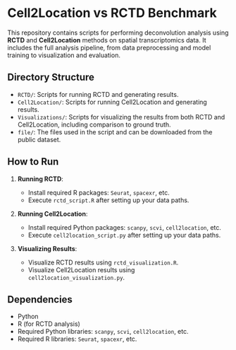 # Cell2Location vs RCTD Benchmark

This repository contains scripts for performing deconvolution analysis using **RCTD** and **Cell2Location** methods on spatial transcriptomics data. It includes the full analysis pipeline, from data preprocessing and model training to visualization and evaluation.

## Directory Structure

- `RCTD/`: Scripts for running RCTD and generating results.
- `Cell2Location/`: Scripts for running Cell2Location and generating results.
- `Visualizations/`: Scripts for visualizing the results from both RCTD and Cell2Location, including comparison to ground truth.
- `file/`: The files used in the script and can be downloaded from the public dataset.

## How to Run

1. **Running RCTD**:
   - Install required R packages: `Seurat`, `spacexr`, etc.
   - Execute `rctd_script.R` after setting up your data paths.

2. **Running Cell2Location**:
   - Install required Python packages: `scanpy`, `scvi`, `cell2location`, etc.
   - Execute `cell2location_script.py` after setting up your data paths.

3. **Visualizing Results**:
   - Visualize RCTD results using `rctd_visualization.R`.
   - Visualize Cell2Location results using `cell2location_visualization.py`.

## Dependencies

- Python 
- R (for RCTD analysis)
- Required Python libraries: `scanpy`, `scvi`, `cell2location`, etc.
- Required R libraries: `Seurat`, `spacexr`, etc.

